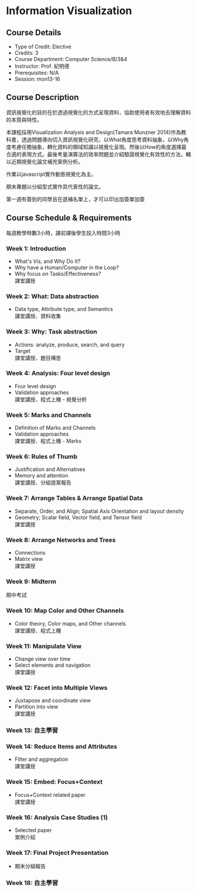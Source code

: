 # Information Visualization

## Course Details
- Type of Credit: Elective
- Credits: 3
- Course Department: Computer Science/B/3&4
- Instructor: Prof. 紀明德
- Prerequisites: N/A
- Session: mon13-16

## Course Description
資訊視覺化的目的在於透過視覺化的方式呈現資料，協助使用者有效地去理解資料的本質與特性。

本課程採用Visualization Analysis and Design(Tamara Munzner 2014)作為教科書，透過問題導向切入資訊視覺化研究，以What角度思考資料抽象，以Why角度考慮任務抽象，轉化資料的領域知識以視覺化呈現。然後以How的角度選擇最合適的表現方式。最後考量演算法的效率問題並介紹驗證視覺化有效性的方法。輔以近期視覺化論文補充案例分析。

作業以javascript實作動態視覺化為主。

期末專題以分組型式實作具代表性的論文。

第一週有簽到的同學且在遞補名單上，才可以印出加簽單加簽

## Course Schedule & Requirements
每週教學時數3小時，課前課後學生投入時間3小時

### Week 1: Introduction
- What's Vis, and Why Do It?
- Why have a Human/Computer in the Loop?
- Why focus on Tasks/Effectiveness?  
課堂講授

### Week 2: What: Data abstraction
- Data type, Attribute type, and Semantics  
課堂講授、資料收集

### Week 3: Why: Task abstraction
- Actions: analyze, produce, search, and query
- Target  
課堂講授、題目構思

### Week 4: Analysis: Four level design
- Four level design
- Validation approaches  
課堂講授、程式上機 - 視覺分析

### Week 5: Marks and Channels
- Definition of Marks and Channels
- Validation approaches  
課堂講授、程式上機 - Marks

### Week 6: Rules of Thumb
- Justification and Alternatives
- Memory and attention  
課堂講授、分組提案報告

### Week 7: Arrange Tables & Arrange Spatial Data
- Separate, Order, and Align; Spatial Axis Orientation and layout density
- Geometry; Scalar field, Vector field, and Tensor field  
課堂講授

### Week 8: Arrange Networks and Trees
- Connections
- Matrix view  
課堂講授

### Week 9: Midterm  
期中考試

### Week 10: Map Color and Other Channels
- Color theory, Color maps, and Other channels  
課堂講授、程式上機

### Week 11: Manipulate View
- Change view over time
- Select elements and navigation  
課堂講授

### Week 12: Facet into Multiple Views
- Juxtapose and coordinate view
- Partition into view  
課堂講授

### Week 13: 自主學習  

### Week 14: Reduce Items and Attributes
- Filter and aggregation  
課堂講授

### Week 15: Embed: Focus+Context
- Focus+Context related paper  
課堂講授

### Week 16: Analysis Case Studies (1)
- Selected paper  
案例介紹

### Week 17: Final Project Presentation
- 期末分組報告

### Week 18: 自主學習